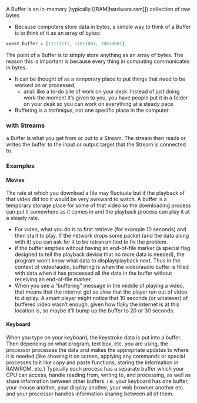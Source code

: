 
A Buffer is an in-memory (typically [[RAM|hardware.ram]]) collection of raw bytes
- Because computers store data in bytes, a simple way to think of a Buffer is to think of it as an array of bytes:
```js
const buffer = [11111111, 11011001, 10010001]
```

The point of a Buffer is to simply store anything as an array of bytes. The reason this is important is because every thing in computing communicates in bytes.

- It can be thought of as a temporary place to put things that need to be worked on or processed,
    - anal: like a to-do pile of work on your desk: Instead of just doing work the moment it’s given to you, you have people put it in a folder on your desk so you can work on everything at a steady pace
- Buffering is a *technique*, not one specific place in the computer.

### with Streams
a Buffer is what you get from or put to a Stream. The stream then reads or writes the buffer to the input or output target that the Stream is connected to.

### Examples

#### Movies
The rate at which you download a file may fluctuate but if the playback of that video did too it would be very awkward to watch. A buffer is a temporary storage place for some of that video so the downloading process can put it somewhere as it comes in and the playback process can play it at a steady rate.
- For video, what you do is to first retrieve (for example 10 seconds) and then start to play. If the network drops some packet (and the data along with it) you can ask for it to be retransmitted to fix the problem.
- if the buffer empties without having an end-of-file marker (a special flag designed to tell the playback device that no more data is needed), the program won’t know what data to display/playback next. Thus in the context of video/audio, buffering is when the video/audio buffer is filled with data when it has processed all the data in the buffer without receiving an end-of-file marker.
- When you see a “buffering” message in the middle of playing a video, that means that the internet got so slow that the player ran out of video to display. A smart player might notice that 10 seconds (or whatever) of buffered video wasn’t enough, given how flaky the internet is at this location is, so maybe it’ll bump up the buffer to 20 or 30 seconds.

#### Keyboard
When you type on your keyboard, the keystroke data is put into a buffer. Then depending on what program, text box, etc. you are using, the processor processes the data and makes the appropriate updates to where it is needed (like showing it on screen, applying any commands or special processes to it like copy and paste functions, storing the information in RAM/ROM, etc.) Typically each process has a separate buffer which your CPU can access, handle reading from, writing to, and processing, as well as share information between other buffers. i.e. your keyboard has one buffer, your mouse another, your display another, your web browser another etc. and your processor handles information sharing between all of them.
